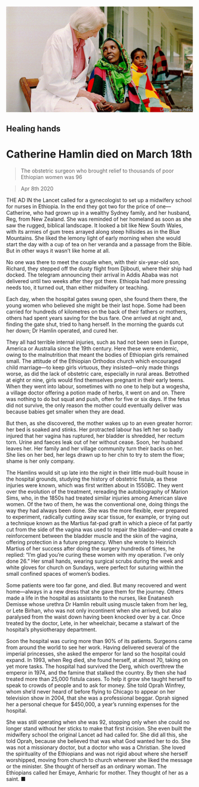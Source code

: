 ![](./images/20200411_OBP001_1.jpg)

## Healing hands

# Catherine Hamlin died on March 18th

> The obstetric surgeon who brought relief to thousands of poor Ethiopian women was 96

> Apr 8th 2020

THE AD IN the Lancet called for a gynecologist to set up a midwifery school for nurses in Ethiopia. In the end they got two for the price of one—Catherine, who had grown up in a wealthy Sydney family, and her husband, Reg, from New Zealand. She was reminded of her homeland as soon as she saw the rugged, biblical landscape. It looked a bit like New South Wales, with its armies of gum trees arrayed along steep hillsides as in the Blue Mountains. She liked the lemony light of early morning when she would start the day with a cup of tea on her veranda and a passage from the Bible. But in other ways it wasn’t like home at all.

No one was there to meet the couple when, with their six-year-old son, Richard, they stepped off the dusty flight from Djibouti, where their ship had docked. The telegram announcing their arrival in Addis Ababa was not delivered until two weeks after they got there. Ethiopia had more pressing needs too, it turned out, than either midwifery or teaching.

Each day, when the hospital gates swung open, she found them there, the young women who believed she might be their last hope. Some had been carried for hundreds of kilometres on the back of their fathers or mothers, others had spent years saving for the bus fare. One arrived at night and, finding the gate shut, tried to hang herself. In the morning the guards cut her down; Dr Hamlin operated, and cured her.

They all had terrible internal injuries, such as had not been seen in Europe, America or Australia since the 19th century. Here these were endemic, owing to the malnutrition that meant the bodies of Ethiopian girls remained small. The attitude of the Ethiopian Orthodox church which encouraged child marriage—to keep girls virtuous, they insisted—only made things worse, as did the lack of obstetric care, especially in rural areas. Betrothed at eight or nine, girls would find themselves pregnant in their early teens. When they went into labour, sometimes with no one to help but a wogesha, a village doctor offering a potion made of herbs, it went on and on. There was nothing to do but squat and push, often for five or six days. If the fetus did not survive, the only reason the mother could eventually deliver was because babies get smaller when they are dead.

But then, as she discovered, the mother wakes up to an even greater horror: her bed is soaked and stinks. Her protracted labour has left her so badly injured that her vagina has ruptured, her bladder is shredded, her rectum torn. Urine and faeces leak out of her without cease. Soon, her husband leaves her. Her family and her village community turn their backs on her. She lies on her bed, her legs drawn up to her chin to try to stem the flow; shame is her only company.

The Hamlins would sit up late into the night in their little mud-built house in the hospital grounds, studying the history of obstetric fistula, as these injuries were known, which was first written about in 1550BC. They went over the evolution of the treatment, rereading the autobiography of Marion Sims, who, in the 1850s had treated similar injuries among American slave women. Of the two of them, he was the conventional one, doing things the way they had always been done. She was the more flexible, ever prepared to experiment, radically cutting away scar tissue, for example, or trying out a technique known as the Martius fat-pad graft in which a piece of fat partly cut from the side of the vagina was used to repair the bladder—and create a reinforcement between the bladder muscle and the skin of the vagina, offering protection in a future pregnancy. When she wrote to Heinrich Martius of her success after doing the surgery hundreds of times, he replied: “I’m glad you’re curing these women with my operation. I’ve only done 26.” Her small hands, wearing surgical scrubs during the week and white gloves for church on Sundays, were perfect for suturing within the small confined spaces of women’s bodies.

Some patients were too far gone, and died. But many recovered and went home—always in a new dress that she gave them for the journey. Others made a life in the hospital as assistants to the nurses, like Enatanesh Demisse whose urethra Dr Hamlin rebuilt using muscle taken from her leg, or Lete Birhan, who was not only incontinent when she arrived, but also paralysed from the waist down having been knocked over by a car. Once treated by the doctor, Lete, in her wheelchair, became a stalwart of the hospital’s physiotherapy department.

Soon the hospital was curing more than 90% of its patients. Surgeons came from around the world to see her work. Having delivered several of the imperial princesses, she asked the emperor for land so the hospital could expand. In 1993, when Reg died, she found herself, at almost 70, taking on yet more tasks. The hospital had survived the Derg, which overthrew the emperor in 1974, and the famine that stalked the country. By then she had treated more than 25,000 fistula cases. To help it grow she taught herself to speak to crowds of people and to ask for money. She told Oprah Winfrey, whom she’d never heard of before flying to Chicago to appear on her television show in 2004, that she was a professional beggar. Oprah signed her a personal cheque for $450,000, a year’s running expenses for the hospital.

She was still operating when she was 92, stopping only when she could no longer stand without her sticks to make that first incision. She even built the midwifery school the original Lancet ad had called for. She did all this, she told Oprah, because she believed that was what God wanted her to do. She was not a missionary doctor, but a doctor who was a Christian. She loved the spirituality of the Ethiopians and was not rigid about where she herself worshipped, moving from church to church wherever she liked the message or the minister. She thought of herself as an ordinary woman. The Ethiopians called her Emaye, Amharic for mother. They thought of her as a saint. ■